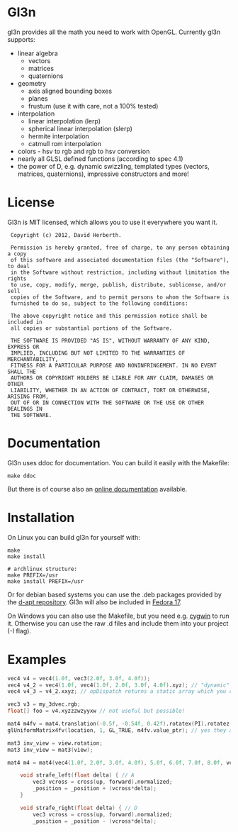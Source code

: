 Gl3n
====

gl3n provides all the math you need to work with OpenGL. Currently gl3n supports:

* linear algebra
  * vectors
  * matrices
  * quaternions
* geometry
  * axis aligned bounding boxes
  * planes
  * frustum (use it with care, not a 100% tested)
* interpolation
  * linear interpolation (lerp)
  * spherical linear interpolation (slerp)
  * hermite interpolation
  * catmull rom interpolation
* colors - hsv to rgb and rgb to hsv conversion
* nearly all GLSL defined functions (according to spec 4.1)
* the power of D, e.g. dynamic swizzling, templated types (vectors, matrices, quaternions), impressive constructors and more!

License
=======

Gl3n is MIT licensed, which allows you to use it everywhere you want it.

     Copyright (c) 2012, David Herberth.

     Permission is hereby granted, free of charge, to any person obtaining a copy
     of this software and associated documentation files (the "Software"), to deal
     in the Software without restriction, including without limitation the rights
     to use, copy, modify, merge, publish, distribute, sublicense, and/or sell
     copies of the Software, and to permit persons to whom the Software is
     furnished to do so, subject to the following conditions:

     The above copyright notice and this permission notice shall be included in
     all copies or substantial portions of the Software.

     THE SOFTWARE IS PROVIDED "AS IS", WITHOUT WARRANTY OF ANY KIND, EXPRESS OR
     IMPLIED, INCLUDING BUT NOT LIMITED TO THE WARRANTIES OF MERCHANTABILITY,
     FITNESS FOR A PARTICULAR PURPOSE AND NONINFRINGEMENT. IN NO EVENT SHALL THE
     AUTHORS OR COPYRIGHT HOLDERS BE LIABLE FOR ANY CLAIM, DAMAGES OR OTHER
     LIABILITY, WHETHER IN AN ACTION OF CONTRACT, TORT OR OTHERWISE, ARISING FROM,
     OUT OF OR IN CONNECTION WITH THE SOFTWARE OR THE USE OR OTHER DEALINGS IN
     THE SOFTWARE.

Documentation
=============

Gl3n uses ddoc for documentation. You can build it easily with the Makefile:

    make ddoc

But there is of course also an [online documentation](http://dav1dde.github.com/gl3n/) available.

Installation
============

On Linux you can build gl3n for yourself with:

    make
    make install

    # archlinux structure:
    make PREFIX=/usr
    make install PREFIX=/usr

Or for debian based systems you can use the .deb packages provided by the
[d-apt repository](http://code.google.com/p/d-apt/wiki/APT_Repository). Gl3n will also
be included in [Fedora 17](http://fedoraproject.org/wiki/Features/F17_D2_programming).


On Windows you can also use the Makefile, but you need e.g. [cygwin](http://www.cygwin.com/) to run it.
Otherwise you can use the raw .d files and include them into your project (-I flag).    


Examples
========

```D
vec4 v4 = vec4(1.0f, vec3(2.0f, 3.0f, 4.0f));
vec4 v4_2 = vec4(1.0f, vec4(1.0f, 2.0f, 3.0f, 4.0f).xyz); // "dynamic" swizzling with opDispatch
vec4 v4_3 = v4_2.xxyz; // opDispatch returns a static array which you can pass directly to the ctor of a vector!

vec3 v3 = my_3dvec.rgb;
float[] foo = v4.xyzzzwzyyxw // not useful but possible!

mat4 m4fv = mat4.translation(-0.5f, -0.54f, 0.42f).rotatex(PI).rotatez(PI/2);
glUniformMatrix4fv(location, 1, GL_TRUE, m4fv.value_ptr); // yes they are row major!

mat3 inv_view = view.rotation;
mat3 inv_view = mat3(view);

mat4 m4 = mat4(vec4(1.0f, 2.0f, 3.0f, 4.0f), 5.0f, 6.0f, 7.0f, 8.0f, vec4(...) ...); 
```

```D
    void strafe_left(float delta) { // A
        vec3 vcross = cross(up, forward).normalized;
        _position = _position + (vcross*delta);
    }

    void strafe_right(float delta) { // D
        vec3 vcross = cross(up, forward).normalized;
        _position = _position - (vcross*delta);
```